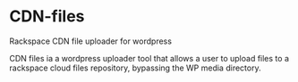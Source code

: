CDN-files
=========

Rackspace CDN file uploader for wordpress

CDN files ia a wordpress uploader tool that allows a user to upload files to a rackspace cloud files repository, bypassing the WP media directory. 
